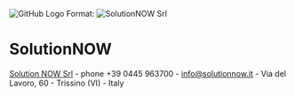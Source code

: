 ![GitHub Logo](SolutionNOW.svg)
Format: ![SolutionNOW Srl](url)

# SolutionNOW
[Solution NOW Srl](https://solutionnow.it) - phone +39 0445 963700 - info@solutionnow.it - Via del Lavoro, 60 - Trissino (VI) - Italy
